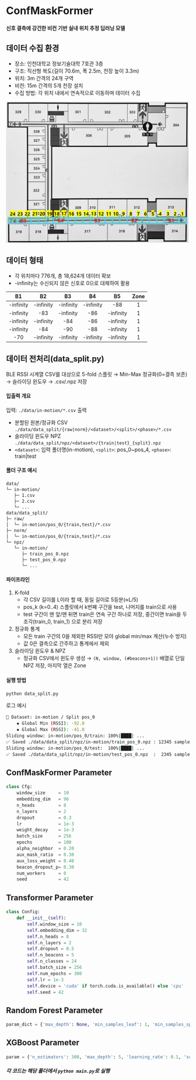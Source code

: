 # ConfMaskFormer
#### 신호 결측에 강건한 비컨 기반 실내 위치 추정 딥러닝 모델

## 데이터 수집 환경
- 장소: 인천대학교 정보기술대학 7호관 3층
- 구조: 직선형 복도(길이 70.6m, 폭 2.5m, 천장 높이 3.3m)
- 위치: 3m 간격의 24개 구역
- 비컨: 15m 간격의 5개 천장 설치
- 수집 방법: 각 위치 내에서 연속적으로 이동하며 데이터 수집
  
<img src="img/map.png" alt="Pipeline" width="500">


## 데이터 형태
- 각 위치마다 776개, 총 18,624개 데이터 확보
- -infinity는 수신되지 않은 신호로 0으로 대체하여 활용
  
|     B1    |     B2    |     B3    |     B4    |     B5    | Zone |
| :-------: | :-------: | :-------: | :-------: | :-------: | :--: |
| -infinity | -infinity | -infinity | -infinity |    -88    |   1  |
| -infinity |    -83    | -infinity |    -86    | -infinity |   1  |
| -infinity | -infinity |    -84    |    -86    | -infinity |   1  |
| -infinity |    -84    |    -90    |    -88    | -infinity |   1  |
|    -70    | -infinity | -infinity | -infinity | -infinity |   1  |


## 데이터 전처리(data_split.py)
BLE RSSI 시계열 CSV를 대상으로 5-fold 스플릿 → Min-Max 정규화(0=결측 보존) → 슬라이딩 윈도우 → .csv/.npz 저장
#### 입출력 개요
입력: ```./data/in-motion/*.csv```
출력
- 분할된 원본/정규화 CSV
     ```./data/data_split/{raw|norm}/<dataset>/<split>/<phase>/*.csv```
- 슬라이딩 윈도우 NPZ
     ```./data/data_split/npz/<dataset>/{train|test}_{split}.npz```
- ```<dataset>```: 입력 폴더명(in-motion), ```<split>```: pos_0~pos_4, ```<phase>```: train|test
#### 폴더 구조 예시
```text
data/
└─ in-motion/
   ├─ 1.csv
   ├─ 2.csv
   └─ ...
data/data_split/
├─ raw/
│  └─ in-motion/pos_0/{train,test}/*.csv
├─ norm/
│  └─ in-motion/pos_0/{train,test}/*.csv
└─ npz/
   └─ in-motion/
      ├─ train_pos_0.npz
      ├─ test_pos_0.npz
      └─ ...
```
#### 파이프라인
1. K-fold
   - 각 CSV 길이를 L이라 할 때, 동일 길이로 5등분(≈L/5)
   - pos_k (k=0..4) 스플릿에서 k번째 구간을 test, 나머지를 train으로 사용
   - test 구간이 맨 앞/맨 뒤면 train은 연속 구간 하나로 저장, 중간이면 train을 두 조각(train_0, train_1) 으로 분리 저장
2. 정규화 통계
   - 모든 train 구간의 0을 제외한 RSSI만 모아 global min/max 계산(누수 방지)
   - 값 0은 결측으로 간주하고 통계에서 제외
3. 슬라이딩 윈도우 & NPZ
   - 정규화 CSV에서 윈도우 생성 → ```(N, window, (#beacons+1))``` 배열로 단일 NPZ 저장, 마지막 열은 Zone

#### 실행 방법
```python
python data_split.py
```
로그 예시
```bash
📁 Dataset: in-motion / Split pos_0
    ▪ Global Min (RSSI): -92.0
    ▪ Global Max (RSSI): -41.0
Sliding window: in-motion/pos_0/train: 100%|████| ...
✅ Saved ./data/data_split/npz/in-motion/train_pos_0.npz : 12345 samples
Sliding window: in-motion/pos_0/test:  100%|████| ...
✅ Saved ./data/data_split/npz/in-motion/test_pos_0.npz  :  2345 samples
```

## ConfMaskFormer Parameter
```python
class Cfg:
    window_size     = 10
    embedding_dim   = 96
    n_heads         = 8
    n_layers        = 2
    dropout         = 0.3
    lr              = 1e-3
    weight_decay    = 1e-3
    batch_size      = 256
    epochs          = 100
    alpha_neighbor  = 0.20
    aux_mask_ratio  = 0.30
    aux_loss_weight = 0.40
    beacon_dropout_p= 0.30
    num_workers     = 0
    seed            = 42
```

## Transformer Parameter
```python
class Config:
    def __init__(self):
        self.window_size = 10
        self.embedding_dim = 32
        self.n_heads = 8
        self.n_layers = 2
        self.dropout = 0.5
        self.n_beacons = 5
        self.n_classes = 24
        self.batch_size = 256
        self.num_epochs = 300
        self.lr = 1e-3
        self.device = 'cuda' if torch.cuda.is_available() else 'cpu'
        self.seed = 42
```

## Random Forest Parameter
```python
param_dict = {'max_depth': None, 'min_samples_leaf': 1, 'min_samples_split': 5, 'n_estimators': 300}
```

## XGBoost Parameter
```python
param = {'n_estimators': 300, 'max_depth': 5, 'learning_rate': 0.1, 'subsample': 0.8, 'colsample_bytree': 0.7}
```

##### 각 코드는 해당 폴더에서 ```python main.py```로 실행
